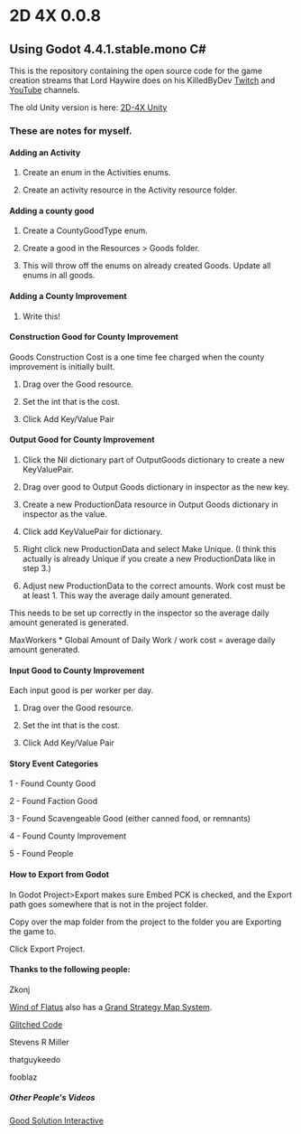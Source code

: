 # 2D 4X 0.0.8

## Using Godot 4.4.1.stable.mono C#

This is the repository containing the open source code for the game creation streams that Lord Haywire does on his KilledByDev [Twitch](https://www.twitch.tv/killedbydev) 
and [YouTube](https://www.youtube.com/@killedbydev) channels.

The old Unity version is here: [2D-4X Unity](https://github.com/lordhaywire/2D-4X-Unity)

### These are notes for myself.

#### Adding an Activity

1. Create an enum in the Activities enums.

2. Create an activity resource in the Activity resource folder.

#### Adding a county good

1. Create a CountyGoodType enum.

2. Create a good in the Resources > Goods folder.

3. This will throw off the enums on already created Goods.  Update all enums in all goods.

#### Adding a County Improvement

1. Write this!

#### Construction Good for County Improvement

Goods Construction Cost is a one time fee charged when the county improvement is initially built.

1. Drag over the Good resource.

2. Set the int that is the cost.

3. Click Add Key/Value Pair

#### Output Good for County Improvement

1. Click the Nil dictionary part of OutputGoods dictionary to create a new KeyValuePair.

2. Drag over good to Output Goods dictionary in inspector as the new key.

3. Create a new ProductionData resource in Output Goods dictionary in inspector as the value.

4. Click add KeyValuePair for dictionary.

4. Right click new ProductionData and select Make Unique. (I think this actually is already Unique if you create a new ProductionData like in step 3.)

5. Adjust new ProductionData to the correct amounts. Work cost must be at least 1. This way the average daily amount generated.

This needs to be set up correctly in the inspector so the average daily amount generated is generated.

MaxWorkers * Global Amount of Daily Work / work cost = average daily amount generated.

#### Input Good to County Improvement

Each input good is per worker per day.

1. Drag over the Good resource.

2. Set the int that is the cost.

3. Click Add Key/Value Pair

#### Story Event Categories

1 - Found County Good

2 - Found Faction Good

3 - Found Scavengeable Good (either canned food, or remnants)

4 - Found County Improvement

5 - Found People


#### How to Export from Godot

In Godot Project>Export makes sure Embed PCK is checked, and the Export path goes somewhere that is not in the project
folder.

Copy over the map folder from the project to the folder you are Exporting the game to.

Click Export Project.

#### Thanks to the following people:

Zkonj

[Wind of Flatus](https://flatus.itch.io/) also has a [Grand Strategy Map System](https://github.com/HooniusDev/gs-map-system).

[Glitched Code](https://www.youtube.com/@GlitchedCode)

Stevens R Miller

thatguykeedo

fooblaz

##### Other People's Videos

[Good Solution Interactive](https://www.youtube.com/watch?v=UtbU2fa4fMM)